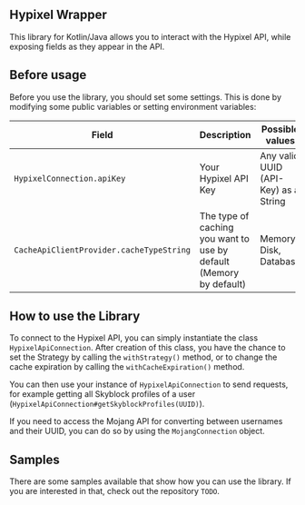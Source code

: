 ## Hypixel Wrapper

This library for Kotlin/Java allows you to interact with the Hypixel API, while exposing fields as they appear in the
API.

## Before usage

Before you use the library, you should set some settings. This is done by modifying some public variables or setting
environment variables:

| Field                                    | Description                                                        | Possible values                      | Environment Variable   | Path (for Import)                 |
|------------------------------------------|--------------------------------------------------------------------|--------------------------------------|------------------------|-----------------------------------|
| `HypixelConnection.apiKey`               | Your Hypixel API Key                                               | Any valid UUID (API-Key) as a String | HYPIXEL_API_KEY        | net.dungeonhub.hypixel.connection |
| `CacheApiClientProvider.cacheTypeString` | The type of caching you want to use by default (Memory by default) | Memory, Disk, Database               | HYPIXEL_API_CACHE_TYPE | net.dungeonhub.hypixel.provider   |

## How to use the Library

To connect to the Hypixel API, you can simply instantiate the class `HypixelApiConnection`. After creation of this
class, you have the chance to set the Strategy by calling the `withStrategy()` method, or to change the cache expiration
by calling the `withCacheExpiration()` method.

You can then use your instance of `HypixelApiConnection` to send requests, for example getting all Skyblock profiles of
a user (`HypixelApiConnection#getSkyblockProfiles(UUID)`).

If you need to access the Mojang API for converting between usernames and their UUID, you can do so by using the
`MojangConnection` object.

## Samples

There are some samples available that show how you can use the library.
If you are interested in that, check out the repository `TODO`. 
